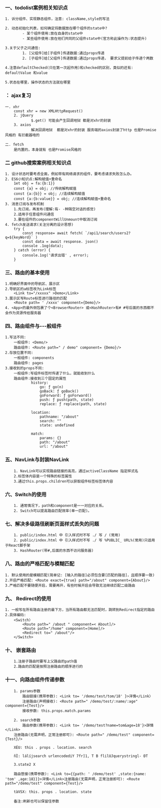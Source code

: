### 一、todolist案例相关知识点
    1. 诉分组件、实现静态组件，注意: className,style的写法

    2. 动态初始化列表，如何确定将数据放在哪个组件的state中?
            - 某个组件使用:放在自身的state中
            - 某些组件使用:放在他们共同的父组件state中(官方称此操作为:状态提升)
    
    3.关于父子之问通信:
            1. [父组件]给[子组件]传递数据:通过props传递
            2. [子组件]给[父组件]传递数据:通过props传递， 要求父提前给子传递个两数
    
    4.注意defaultChecked(只在第一次起作用)和checked的区别，类似的还有: defaultValue 和value

    5.状态在哪里，操作状态的方法就在哪里


### ： ajax复习
    一. xhr
        const xhr = new XMLHttpRequest()
        2. jQuery
                $.get() 可能会产生回调地狱 都是对xhr的封装
        3. axios
                解决回调地狱  都是对xhr的封装 服务端的axios封装了http 也是Promise风格的 有拦截器啥的

    二. fetch
        是内置的，本身就有 也是Promise风格的

### 二 github搜索案例相关知识点
    1. 设计状态时要考虑全面，例如带有网络请求的组件，要考虑请求失败怎么办。
    2. ES6小知识点:解构赋值+重命名
        1et obj = fa:{b:1}}
        const {a} = obj; //传统解构赋值
        const {a:{b}} = obj; //连续解构赋值
        const {a:{b:value}} = obj; //连续解构赋值+重命名
    3. 消息订阅与发布机制
        1.先订阅，再发布(理解:有- -种隔空对话的感觉)
        2.适用于任意组件问通信
        3.要在组件的componentWillUnmount中取消订阅
    4. fetch发送请求(关注分离的设计思想)
        try {
            const response= await fetch( `/api1/search/users2?q=${keyWord}` )
            const data = await response. json()
            console .1og(data);
        } catch (error) {
            console.1og('请求出错' , error);
        }


### 三、路由的基本使用
    1.明确好界面中的导航区、展示区
    2.导航区的a标签改为Link标签
        <Link to="/xxxxx" >Demo</Link>
    3.展示区写Route标签进行路径的匹配
        <Route path= ' /xxxx' component={Demo}/>
    4. <App>的最外侧包裹了个<BrowserRouter> 或<HashRouter>有# #号后面的东西都不会作为资源传给服务器

### 四、路由组件与---般组件
    1.写法不同:
        一般组件: <Demo/>
        路由组件: <Route path=" / demo" component= {Demo}/>
    2.存放位置不同:
        一般组件: components
        路由组件: pages
    3.接收到的props不同:
        一般组件:写组件标签时传递了什么，就能收到什么
        路由组件:接收到三个固定的属性
                history:
                    go: ƒ go(n)
                    goBack: ƒ goBack()
                    goForward: ƒ goForward()
                    push: ƒ push(path, state)
                    replace: ƒ replace(path, state)

                location:
                    pathname: "/about"
                    search: ""
                    state: undefined

                match:
                    params: {}
                    path: "/about"
                    url: "/about"
            


### 五、NavLink与封装NavLink
        1. NavLink可以实现路由链接的高亮，通过activeClassName 指定样式名
        2.标签体内容是一个特殊的标签属性
        3.通过this.props.children可以获取组件标签标签体内容

### 六、Switch的使用
        1. 通常情况下，path和component是一一对应的关系。
        2. Switch可以提高路由匹配效率(单一匹配)。

### 七、解决多级路径刷新页面样式丢失的问题
        1. public/index.html 中 引入样式时不写 ./ 写 / (常用)
        2. public/index.html 中 引入样式时不写 ./ 写 %PUBLIC_ URL%(常用)只适用于React脚手架
        3. HashRouter(带#,后面的东西不访问服务器)

### 八、路由的严格匹配与模糊匹配
    1. 默认使用的是模糊匹配(简单记: [输入的路径]必须包含要[匹配的路径]，且顺序要一致)
    2.开启严格匹配: <Route exact={true} path="/about" component={About}/>
    3.严格匹配不要随便开启，需要再开，有些时候开启会导致无法继续匹配二级路由

### 九、 Redirect的使用
    1. 一般写在所有路由注册的最下方，当所有路由都无法匹配时，跳转到Redirect指定的路由
    2.具体编码:
        <Switch〉
            <Route path=" /about " component=< About]/>
            <Route path="/home" component=(Home]/>
            <Redirect to=" /about"/>
        </Switch>

### 十、 嵌套路由
        1.注册子路由时要写上父路由的path值
        2.路由的匹配是按照注册路由的顺序进行的










### 十一、向路由组件传递参数
        1. params参数
            路由链接(携带参数): <Link to= '/demo/test/tom/18' }>洋情</Link〉
            注册路由(声明接收): <Route path=" /demo/test/:name/:age" component={Test}/>
            接收参数: this.props.match.params

        2. search参数
            路由参数(携带参数): <Link to= '/demo/test?name=tom&age=18'}>詳情</Link>
        注册路由(无需声明，正常注册即可): <Route path=" /demo/test" component={Test}/>

        XÉU: this . props . location. search

        ñÌ: lálíjsearch urlencodediY 7fr]1, T B flilUJquerystringl- ĐT

        3.state2 X

        路由笹接(携帶参数): <Link to={{path: ' /demo/test' ,state:{name: 'tom' ,age:18}}}>洋情</Link>注册路由(无需声明，正常注册即可): <Route path="/demo/test" component={Test}/>

        tàVSX: this. props . location. state

        备注:刷新也可以保留住参数
